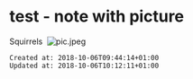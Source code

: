 # test - note with picture

Squirrels 
![pic.jpeg](./_resources/test_-_note_with_picture.resources/pic.jpeg)

    Created at: 2018-10-06T09:44:14+01:00
    Updated at: 2018-10-06T10:12:11+01:00

